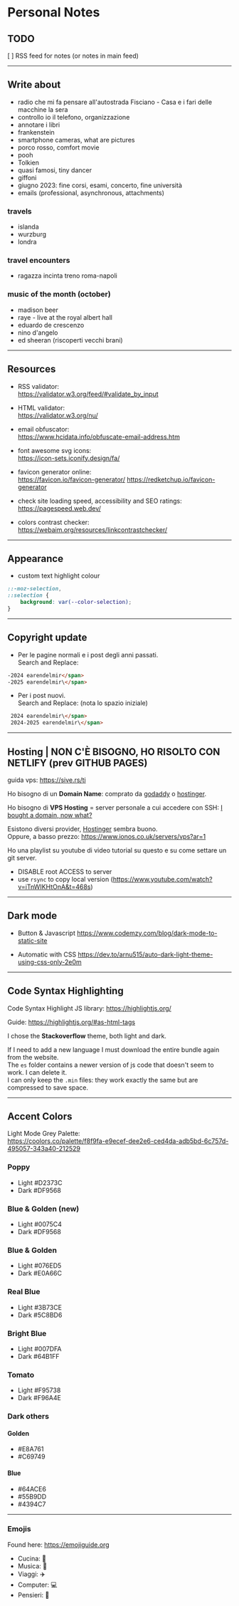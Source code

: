 # Personal Notes

## TODO

[ ] RSS feed for notes (or notes in main feed)

- - - - - - - - - - - - - - - - - - - - - - - - - - - - - - - - - - - - - - - -

## Write about

+ radio che mi fa pensare all'autostrada Fisciano - Casa e i fari delle macchine la sera
+ controllo io il telefono, organizzazione
+ annotare i libri
+ frankenstein
+ smartphone cameras, what are pictures
+ porco rosso, comfort movie
+ pooh
+ Tolkien
+ quasi famosi, tiny dancer
+ giffoni
+ giugno 2023: fine corsi, esami, concerto, fine università
+ emails (professional, asynchronous, attachments)

### travels

+ islanda
+ wurzburg
+ londra

### travel encounters

+ ragazza incinta treno roma-napoli

### music of the month (october)

+ madison beer
+ raye - live at the royal albert hall
+ eduardo de crescenzo
+ nino d'angelo
+ ed sheeran (riscoperti vecchi brani)

- - - - - - - - - - - - - - - - - - - - - - - - - - - - - - - - - - - - - - - -

## Resources

+ RSS validator:  
https://validator.w3.org/feed/#validate_by_input

+ HTML validator:  
https://validator.w3.org/nu/

+ email obfuscator:  
https://www.hcidata.info/obfuscate-email-address.htm

+ font awesome svg icons:  
https://icon-sets.iconify.design/fa/

+ favicon generator online:  
https://favicon.io/favicon-generator/
https://redketchup.io/favicon-generator

+ check site loading speed, accessibility and SEO ratings:  
https://pagespeed.web.dev/

+ colors contrast checker:  
https://webaim.org/resources/linkcontrastchecker/

- - - - - - - - - - - - - - - - - - - - - - - - - - - - - - - - - - - - - - - -

## Appearance

+ custom text highlight colour

```css
::-moz-selection,
::selection {
    background: var(--color-selection);
}
```

- - - - - - - - - - - - - - - - - - - - - - - - - - - - - - - - - - - - - - - -

## Copyright update

+ Per le pagine normali e i post degli anni passati.  
Search and Replace:  
```html
-2024 earendelmir</span>
-2025 earendelmir\</span>
```

+ Per i post nuovi.  
Search and Replace: (nota lo spazio iniziale)  
```html
 2024 earendelmir\</span>
 2024-2025 earendelmir\</span>
```

- - - - - - - - - - - - - - - - - - - - - - - - - - - - - - - - - - - - - - - -

## Hosting | **NON C'È BISOGNO, HO RISOLTO CON NETLIFY (prev GITHUB PAGES)**

guida vps: https://sive.rs/ti

Ho bisogno di un **Domain Name**: comprato da [godaddy]() o [hostinger]().

Ho bisogno di **VPS Hosting** = server personale a cui accedere con SSH:
[I bought a domain, now what?](https://www.hostinger.com/tutorials/i-bought-a-domain-name-now-what)

Esistono diversi provider, [Hostinger](https://www.hostinger.com/vps-hosting) sembra buono.  
Oppure, a basso prezzo: https://www.ionos.co.uk/servers/vps?ar=1

Ho una playlist su youtube di video tutorial su questo e su come settare un git
server.

+ DISABLE root ACCESS to server
+ use `rsync` to copy local version (https://www.youtube.com/watch?v=iTnWIKHtOnA&t=468s)

- - - - - - - - - - - - - - - - - - - - - - - - - - - - - - - - - - - - - - - -

## Dark mode

+ Button & Javascript
    https://www.codemzy.com/blog/dark-mode-to-static-site

+ Automatic with CSS
    https://dev.to/arnu515/auto-dark-light-theme-using-css-only-2e0m

- - - - - - - - - - - - - - - - - - - - - - - - - - - - - - - - - - - - - - - -

## Code Syntax Highlighting

Code Syntax Highlight JS library: https://highlightjs.org/

Guide: https://highlightjs.org/#as-html-tags

I chose the **Stackoverflow** theme, both light and dark.

If I need to add a new language I must download the entire bundle again from the website.  
The `es` folder contains a newer version of js code that doesn't seem to work. I can delete it.  
I can only keep the `.min` files: they work exactly the same but are compressed to save space.

- - - - - - - - - - - - - - - - - - - - - - - - - - - - - - - - - - - - - - - -

## Accent Colors

Light Mode Grey Palette:  
https://coolors.co/palette/f8f9fa-e9ecef-dee2e6-ced4da-adb5bd-6c757d-495057-343a40-212529


### Poppy

+ Light #D2373C
+ Dark  #DF9568

### Blue & Golden (new)

+ Light #0075C4
+ Dark  #DF9568

### Blue & Golden

+ Light #076ED5
+ Dark  #E0A66C

### Real Blue

+ Light #3B73CE
+ Dark  #5C8BD6

### Bright Blue

+ Light #007DFA
+ Dark  #64B1FF

### Tomato

+ Light #F95738
+ Dark  #F96A4E

### Dark others

#### Golden

+ #E8A761
+ #C69749

#### Blue

+ #64ACE6
+ #55B9DD
+ #4394C7

- - - - - - - - - - - - - - - - - - - - - - - - - - - - - - - - - - - - - - - -

### Emojis

Found here: https://emojiguide.org

+ Cucina: &#127859;
+ Musica: &#127929;
+ Viaggi: &#9992;&#65039;
+ Computer: &#128187;
+ Pensieri: &#128173;
